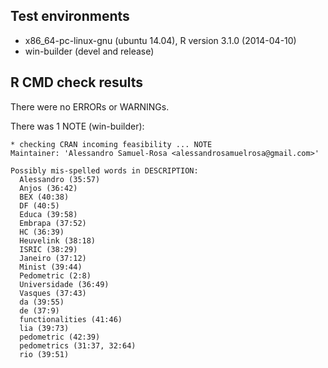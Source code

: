 ## Test environments
* x86_64-pc-linux-gnu (ubuntu 14.04), R version 3.1.0 (2014-04-10)
* win-builder (devel and release)

## R CMD check results
There were no ERRORs or WARNINGs.

There was 1 NOTE (win-builder):

    * checking CRAN incoming feasibility ... NOTE
    Maintainer: 'Alessandro Samuel-Rosa <alessandrosamuelrosa@gmail.com>'
    
    Possibly mis-spelled words in DESCRIPTION:
      Alessandro (35:57)
      Anjos (36:42)
      BEX (40:38)
      DF (40:5)
      Educa (39:58)
      Embrapa (37:52)
      HC (36:39)
      Heuvelink (38:18)
      ISRIC (38:29)
      Janeiro (37:12)
      Minist (39:44)
      Pedometric (2:8)
      Universidade (36:49)
      Vasques (37:43)
      da (39:55)
      de (37:9)
      functionalities (41:46)
      lia (39:73)
      pedometric (42:39)
      pedometrics (31:37, 32:64)
      rio (39:51)
